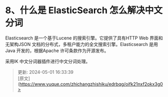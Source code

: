 # 8、什么是 ElasticSearch 怎么解决中文分词

Elasticsearch 是一个基于Lucene 的搜索引擎。它提供了具有HTTP Web 界面和无架构JSON 文档的分布式，多租户能力的全文搜索引擎。Elasticsearch 是用Java 开发的，根据Apache 许可条款作为开源发布。

采用IK 中文分词器插件进行中文分词处理。



> 更新: 2024-05-01 16:33:39  
> [原文](https://www.yuque.com/zhichangzhishiku/edrbqg/oifk21nxf2okx3g0>